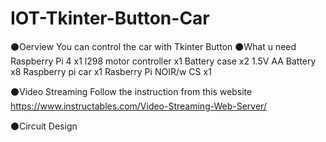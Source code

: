 # IOT-Tkinter-Button-Car
⚫Oerview
  You can control the car with Tkinter Button
⚫What u need
  Raspberry Pi 4 x1
  l298 motor controller x1
  Battery case x2
  1.5V AA Battery x8
  Raspberry pi car x1
  Rasberry Pi NOIR/w CS x1
  
⚫Video Streaming
  Follow the instruction from this website https://www.instructables.com/Video-Streaming-Web-Server/
  
⚫Circuit Design
  
